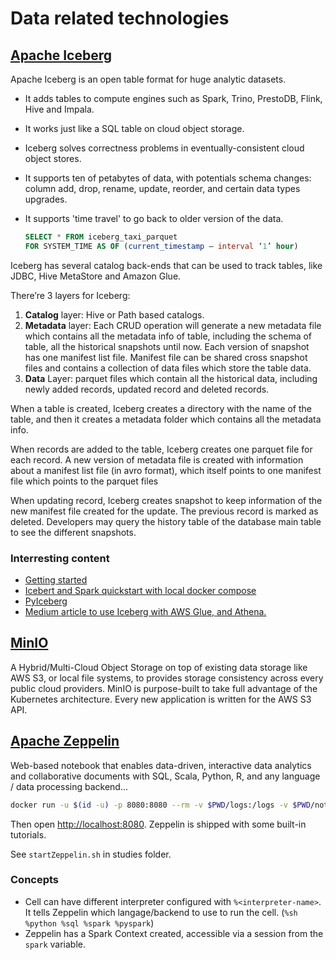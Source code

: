 # Data related technologies

## [Apache Iceberg](https://iceberg.apache.org/docs/latest/)

Apache Iceberg is an open table format for huge analytic datasets. 

* It adds tables to compute engines such as Spark, Trino, PrestoDB, Flink, Hive and Impala.
* It works just like a SQL table on cloud object storage.
* Iceberg solves correctness problems in eventually-consistent cloud object stores.
* It supports ten of petabytes of data, with potentials schema changes: column add, drop, rename, update, reorder, and certain data types upgrades.
* It supports 'time travel' to go back to older version of the data.

    ```sql
    SELECT * FROM iceberg_taxi_parquet
    FOR SYSTEM_TIME AS OF (current_timestamp — interval ‘1’ hour)
    ```

Iceberg has several catalog back-ends that can be used to track tables, like JDBC, Hive MetaStore and Amazon Glue.

There’re 3 layers for Iceberg:

1. **Catalog** layer: Hive or Path based catalogs. 
1. **Metadata** layer: Each CRUD operation will generate a new metadata file which contains all the metadata info of table, including the schema of table, all the historical snapshots until now. Each version of snapshot has one manifest list file. Manifest file can be shared cross snapshot files and contains a collection of data files which store the table data.
1. **Data** Layer: parquet files which contain all the historical data, including newly added records, updated record and deleted records.

   
When a table is created, Iceberg creates a directory with the name of the table, and then it creates a metadata folder which contains all the metadata info. 

When records are added to the table, Iceberg creates one parquet file for each record. A new version of metadata file is created with information about a manifest list file (in avro format), which itself points to one manifest file which points to the parquet files

When updating record, Iceberg creates snapshot to keep information of the new manifest file created for the update. The previous record is marked as deleted.
Developers may query the history table of the database main table to see the different snapshots.

### Interresting content

* [Getting started](https://iceberg.apache.org/docs/latest/getting-started/)
* [Icebert and Spark quickstart with local docker compose](https://iceberg.apache.org/spark-quickstart/)
* [PyIceberg](https://py.iceberg.apache.org/)
* [Medium article to use Iceberg with AWS Glue, and Athena.](https://medium.com/snowflake/creating-and-managing-apache-iceberg-tables-using-serverless-features-and-without-coding-14d2198cf5b5)


## [MinIO](https://min.io/hybrid-multi-cloud-storage#overview)

A Hybrid/Multi-Cloud Object Storage on top of existing data storage like AWS S3, or local file systems, to provides storage consistency across every public cloud providers. MinIO is purpose-built to take full advantage of the Kubernetes architecture. Every new application is written for the AWS S3 API.

## [Apache Zeppelin](https://zeppelin.apache.org/)

Web-based notebook that enables data-driven, interactive data analytics and collaborative documents with SQL, Scala, Python, R, and any language / data processing backend...

```sh
docker run -u $(id -u) -p 8080:8080 --rm -v $PWD/logs:/logs -v $PWD/notebook:/notebook -e ZEPPELIN_LOG_DIR='/logs' -e ZEPPELIN_NOTEBOOK_DIR='/notebook'  -v $HOME/Code/Studies/spark-3.5.0-bin-hadoop:/opt/spark -e SPARK_HOME=/opt/spark --name zeppelin apache/zeppelin:0.10.0
```

Then open [http://localhost:8080](http://localhost:8080). Zeppelin is shipped with some built-in tutorials.

See `startZeppelin.sh` in studies folder.

### Concepts

* Cell can have different interpreter configured with `%<interpreter-name>`. It tells Zeppelin which langage/backend to use to run the cell. (`%sh %python %sql %spark %pyspark`)
* Zeppelin has a Spark Context created, accessible via a session from the `spark` variable.
